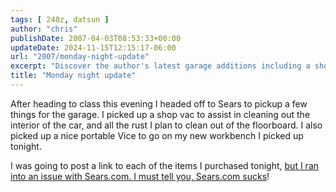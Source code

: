 ```yaml
---
tags: [ 240z, datsun ]
author: "chris"
publishDate: 2007-04-03T08:53:33+00:00
updateDate: 2024-11-15T12:15:17-06:00
url: "2007/monday-night-update"
excerpt: "Discover the author's latest garage additions including a shop vac and portable Vice, and their struggle with Sears.com's online shopping."
title: "Monday night update"
---
```


After heading to class this evening I headed off to Sears to pickup a few things for the garage. I picked up a shop vac to assist in cleaning out the interior of the car, and all the rust I plan to clean out of the floorboard. I also picked up a nice portable Vice to go on my new workbench I picked up tonight.

I was going to post a link to each of the items I purchased tonight, [but I ran into an issue with Sears.com. I must tell you, Sears.com sucks](https://www.themadblogger.com/Searscom-heres-a-tip)!
